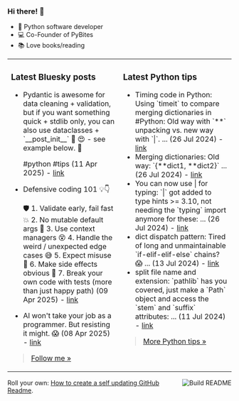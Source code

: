 ### Hi there! 👋

- 🐍 Python software developer
- 💻 Co-Founder of PyBites
- 📚 Love books/reading

<table><tr><td valign="top" width="50%">

### Latest Bluesky posts

<ul>

  <li>
    Pydantic is awesome for data cleaning + validation, but if you want something quick + stdlib only, you can also use dataclasses + `__post_init__` 🐍 😍 - see example below. 🚀

#python #tips (11 Apr 2025) - <a href="https://bsky.app/profile/bbelderbos.bsky.social/post/3lmjpzqsoik24" target="_blank">link</a>
  </li>

  <li>
    Defensive coding 101 💡👇

🛡️ 1. Validate early, fail fast
💥 2. No mutable default args
🔐 3. Use context managers
😵 4. Handle the weird / unexpected edge cases
😅 5. Expect misuse
🔄 6. Make side effects obvious
🧪 7. Break your own code with tests (more than just happy path) (09 Apr 2025) - <a href="https://bsky.app/profile/bbelderbos.bsky.social/post/3lmeouj4ggs23" target="_blank">link</a>
  </li>

  <li>
    AI won't take your job as a programmer. But resisting it might. 😱 (08 Apr 2025) - <a href="https://bsky.app/profile/bbelderbos.bsky.social/post/3lmbzs4frnk2h" target="_blank">link</a>
  </li>

</ul>

> <a href="https://bsky.app/profile/bbelderbos.bsky.social" target="_blank">Follow me &raquo;</a>


</td><td valign="top" width="50%">

### Latest Python tips

<ul>

  <li>
    Timing code in Python: Using `timeit` to compare merging dictionaries in #Python: Old way with `**` unpacking vs. new way with `|`. ... (26 Jul 2024) - <a href="https://github.com/bbelderbos/bobcodesit/blob/main/notes/20240726111622.md" target="_blank">link</a>
  </li>

  <li>
    Merging dictionaries: Old way: `{**dict1, **dict2}` ... (26 Jul 2024) - <a href="https://github.com/bbelderbos/bobcodesit/blob/main/notes/20240726111507.md" target="_blank">link</a>
  </li>

  <li>
    You can now use | for typing: `|` got added to type hints >= 3.10, not needing the `typing` import anymore for these: ... (26 Jul 2024) - <a href="https://github.com/bbelderbos/bobcodesit/blob/main/notes/20240726111223.md" target="_blank">link</a>
  </li>

  <li>
    dict dispatch pattern: Tired of long and unmaintainable `if-elif-elif-else` chains? 😱 ... (13 Jul 2024) - <a href="https://github.com/bbelderbos/bobcodesit/blob/main/notes/20240713105037.md" target="_blank">link</a>
  </li>

  <li>
    split file name and extension: `pathlib` has you covered, just make a `Path` object and access the `stem` and `suffix` attributes: ... (11 Jul 2024) - <a href="https://github.com/bbelderbos/bobcodesit/blob/main/notes/20240711112258.md" target="_blank">link</a>
  </li>

</ul>

> <a href="https://github.com/bbelderbos/bobcodesit" target="_blank">More Python tips &raquo;</a>

</td>
</tr></table>

<a href="https://github.com/bbelderbos/bbelderbos/actions" target="_blank"><img src="https://github.com/bbelderbos/bbelderbos/workflows/Daily%20Update/badge.svg" align="right" alt="Build README"></a>Roll your own: <a href="https://pybit.es/articles/how-to-create-a-self-updating-github-readme/" target="_blank">How to create a self updating GitHub Readme</a>.